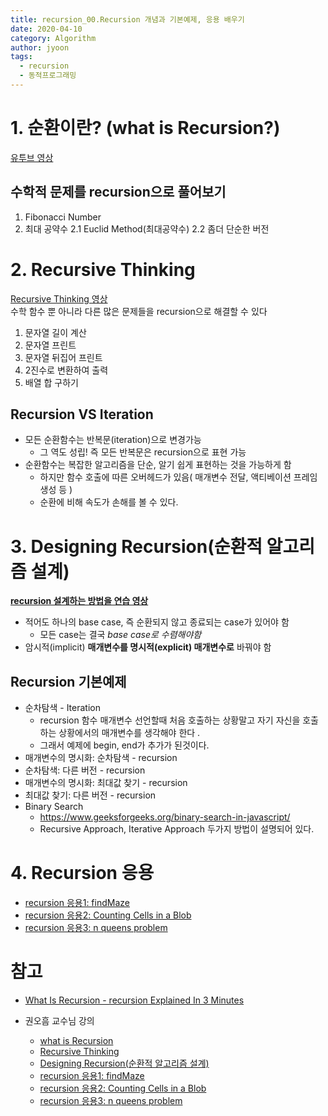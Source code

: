```yaml
---
title: recursion_00.Recursion 개념과 기본예제, 응용 배우기
date: 2020-04-10
category: Algorithm
author: jyoon
tags:
  - recursion
  - 동적프로그래밍
---
```


# 1. 순환이란? (what is Recursion?)

[유투브 영상](https://www.youtube.com/watch?v=YZcO_jRhvxs)

## 수학적 문제를 recursion으로 풀어보기

1. Fibonacci Number
2. 최대 공약수
   2.1 Euclid Method(최대공약수)
   2.2 좀더 단순한 버전

# 2. Recursive Thinking

[Recursive Thinking 영상](https://www.youtube.com/watch?v=tuzf1yLPgRI&list=PL52K_8WQO5oUuH06MLOrah4h05TZ4n38l&index=2)  
수학 함수 뿐 아니라 다른 많은 문제들을 recursion으로 해결할 수 있다

1. 문자열 길이 계산
2. 문자열 프린트
3. 문자열 뒤집어 프린트
4. 2진수로 변환하여 출력
5. 배열 합 구하기

## Recursion VS Iteration

- 모든 순환함수는 반복문(iteration)으로 변경가능
    - 그 역도 성립! 즉 모든 반복문은 recursion으로 표현 가능
- 순환함수는 복잡한 알고리즘을 단순, 알기 쉽게 표현하는 것을 가능하게 함
    - 하지만 함수 호출에 따른 오버헤드가 있음( 매개변수 전달, 액티베이션 프레임 생성 등 )
    - 순환에 비해 속도가 손해를 볼 수 있다.

# 3. Designing Recursion(순환적 알고리즘 설계)

**[recursion 설계하는 방법을 연습 영상](https://www.youtube.com/watch?v=Vwfo_hrxuzg&list=PL52K_8WQO5oUuH06MLOrah4h05TZ4n38l&index=3)**

- 적어도 하나의 base case, 즉 순환되지 않고 종료되는 case가 있어야 함
    - 모든 case는 결국 *base case로 수렴해야함*
- 암시적(implicit) **매개변수를 명시적(explicit) 매개변수로** 바꿔야 함

## Recursion 기본예제

- 순차탐색 - Iteration
    - recursion 함수 매개변수 선언할때 처음 호출하는 상황말고 자기 자신을 호출하는 상황에서의 매개변수를 생각해야 한다 .
    - 그래서 예제에 begin, end가 추가가 된것이다.
- 매개변수의 명시화: 순차탐색 - recursion
- 순차탐색: 다른 버전 - recursion
- 매개변수의 명시화: 최대값 찾기 - recursion
- 최대값 찾기: 다른 버전 - recursion
- Binary Search
    - <https://www.geeksforgeeks.org/binary-search-in-javascript/>
    - Recursive Approach, Iterative Approach 두가지 방법이 설명되어 있다.

# 4. Recursion 응용

- [recursion 응용1: findMaze](https://www.youtube.com/watch?v=m6lXDsx7oCk&list=PL52K_8WQO5oUuH06MLOrah4h05TZ4n38l&index=4)
- [recursion 응용2: Counting Cells in a Blob](https://www.youtube.com/watch?v=HHJFlVT1tBw&list=PL52K_8WQO5oUuH06MLOrah4h05TZ4n38l&index=5)
- [recursion 응용3: n queens problem](https://www.youtube.com/watch?v=xKGbWC-DPT4&list=PL52K_8WQO5oUuH06MLOrah4h05TZ4n38l&index=6)

# 참고

- [What Is Recursion - recursion Explained In 3 Minutes](https://www.youtube.com/watch?v=YZcO_jRhvxs)

- 권오흠 교수님 강의
    - [what is Recursion](https://www.youtube.com/watch?v=ln7AfppN7mY&list=PL52K_8WQO5oUuH06MLOrah4h05TZ4n38l&index=1)
    - [Recursive Thinking](https://www.youtube.com/watch?v=tuzf1yLPgRI&list=PL52K_8WQO5oUuH06MLOrah4h05TZ4n38l&index=2)
    - [Designing Recursion(순환적 알고리즘 설계)](https://www.youtube.com/watch?v=Vwfo_hrxuzg&list=PL52K_8WQO5oUuH06MLOrah4h05TZ4n38l&index=3)
    - [recursion 응용1: findMaze](https://www.youtube.com/watch?v=m6lXDsx7oCk&list=PL52K_8WQO5oUuH06MLOrah4h05TZ4n38l&index=4)
    - [recursion 응용2: Counting Cells in a Blob](https://www.youtube.com/watch?v=HHJFlVT1tBw&list=PL52K_8WQO5oUuH06MLOrah4h05TZ4n38l&index=5)
    - [recursion 응용3: n queens problem](https://www.youtube.com/watch?v=xKGbWC-DPT4&list=PL52K_8WQO5oUuH06MLOrah4h05TZ4n38l&index=6)
